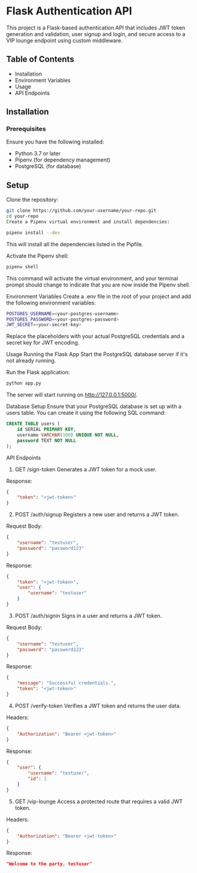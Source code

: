 # Flask Authentication API
This project is a Flask-based authentication API that includes JWT token generation and validation, user signup and login, and secure access to a VIP lounge endpoint using custom middleware.

## Table of Contents
- Installation
- Environment Variables
- Usage
- API Endpoints
## Installation
### Prerequisites
Ensure you have the following installed:

- Python 3.7 or later
- Pipenv (for dependency management)
- PostgreSQL (for database)
## Setup
Clone the repository:

```bash
git clone https://github.com/your-username/your-repo.git
cd your-repo
Create a Pipenv virtual environment and install dependencies:
```
```bash
pipenv install --dev
```
This will install all the dependencies listed in the Pipfile.

Activate the Pipenv shell:

```bash
pipenv shell
```
This command will activate the virtual environment, and your terminal prompt should change to indicate that you are now inside the Pipenv shell.

Environment Variables
Create a .env file in the root of your project and add the following environment variables:

```bash
POSTGRES_USERNAME=<your-postgres-username>
POSTGRES_PASSWORD=<your-postgres-password>
JWT_SECRET=<your-secret-key>
```
Replace the placeholders with your actual PostgreSQL credentials and a secret key for JWT encoding.

Usage
Running the Flask App
Start the PostgreSQL database server if it's not already running.

Run the Flask application:

```bash
python app.py
```
The server will start running on http://127.0.0.1:5000/.

Database Setup
Ensure that your PostgreSQL database is set up with a users table. You can create it using the following SQL command:

```sql
CREATE TABLE users (
    id SERIAL PRIMARY KEY,
    username VARCHAR(100) UNIQUE NOT NULL,
    password TEXT NOT NULL
);
```
API Endpoints
1. GET /sign-token
Generates a JWT token for a mock user.

Response:

```json
{
    "token": "<jwt-token>"
}
```
2. POST /auth/signup
Registers a new user and returns a JWT token.

Request Body:

```json
{
    "username": "testuser",
    "password": "password123"
}
```
Response:

```json
{
    "token": "<jwt-token>",
    "user": {
        "username": "testuser"
    }
}
```
3. POST /auth/signin
Signs in a user and returns a JWT token.

Request Body:

```json
{
    "username": "testuser",
    "password": "password123"
}
```
Response:

```json
{
    "message": "Successful credentials.",
    "token": "<jwt-token>"
}
```
4. POST /verify-token
Verifies a JWT token and returns the user data.

Headers:

```json
{
    "Authorization": "Bearer <jwt-token>"
}
```
Response:

```json
{
    "user": {
        "username": "testuser",
        "id": 1
    }
}
```
5. GET /vip-lounge
Access a protected route that requires a valid JWT token.

Headers:

```json
{
    "Authorization": "Bearer <jwt-token>"
}
```
Response:

```json
"Welcome to the party, testuser"
```